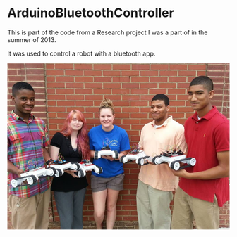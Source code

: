 # ArduinoBluetoothController

This is part of the code from a Research project I was a part of in the summer of 2013.

It was used to control a robot with a bluetooth app.

![](images/firststeprobo.jpg)
